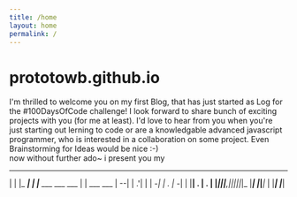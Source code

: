 ```yaml
---
title: /home
layout: home
permalink: /
---
```


# prototowb.github.io

I'm thrilled to welcome you on my first Blog, that has just started as Log for the #100DaysOfCode challenge! I look forward to share bunch of exciting projects with you (for me at least). I'd love to hear from you when you're just starting out lerning to code or are a knowledgable advanced javascript programmer, who is interested in a collaboration on some project. Even Brainstorming for Ideas would be nice :-)
<br>
now without further ado~ i present you my 
<br>
                                                    
 _____ _       _ _                    __            
|     | |_ ___| | |___ ___ ___ ___   |  |   ___ ___ 
|   --|   | .'| | | -_|   | . | -_|  |  |__| . | . |
|_____|_|_|__,|_|_|___|_|_|_  |___|  |_____|___|_  |
                          |___|                |___|
